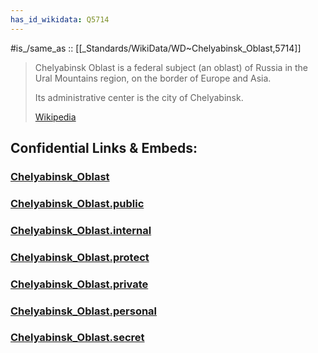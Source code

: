 ```yaml
---
has_id_wikidata: Q5714
---
```


#is_/same_as :: [[_Standards/WikiData/WD~Chelyabinsk_Oblast,5714]] 


> Chelyabinsk Oblast is a federal subject (an oblast) of Russia in the Ural Mountains region, 
> on the border of Europe and Asia. 
> 
> Its administrative center is the city of Chelyabinsk.
>
> [Wikipedia](https://en.wikipedia.org/wiki/Chelyabinsk%20Oblast) 


## Confidential Links & Embeds: 

### [Chelyabinsk_Oblast](/_Standards/Earth/Continent/Europe/Europe~East/Russia/Siberia/Chelyabinsk_Oblast.md) 

### [Chelyabinsk_Oblast.public](/_public/Earth/Continent/Europe/Europe~East/Russia/Siberia/Chelyabinsk_Oblast.public.md) 

### [Chelyabinsk_Oblast.internal](/_internal/Earth/Continent/Europe/Europe~East/Russia/Siberia/Chelyabinsk_Oblast.internal.md) 

### [Chelyabinsk_Oblast.protect](/_protect/Earth/Continent/Europe/Europe~East/Russia/Siberia/Chelyabinsk_Oblast.protect.md) 

### [Chelyabinsk_Oblast.private](/_private/Earth/Continent/Europe/Europe~East/Russia/Siberia/Chelyabinsk_Oblast.private.md) 

### [Chelyabinsk_Oblast.personal](/_personal/Earth/Continent/Europe/Europe~East/Russia/Siberia/Chelyabinsk_Oblast.personal.md) 

### [Chelyabinsk_Oblast.secret](/_secret/Earth/Continent/Europe/Europe~East/Russia/Siberia/Chelyabinsk_Oblast.secret.md)

